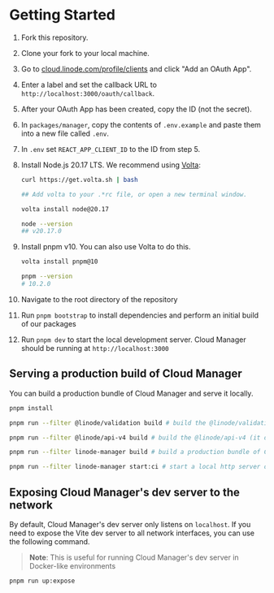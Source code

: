 # Getting Started

1. Fork this repository.
2. Clone your fork to your local machine.
3. Go to [cloud.linode.com/profile/clients](https://cloud.linode.com/profile/clients) and click "Add an OAuth App".
4. Enter a label and set the callback URL to `http://localhost:3000/oauth/callback`.
5. After your OAuth App has been created, copy the ID (not the secret).
6. In `packages/manager`, copy the contents of `.env.example` and paste them into a new file called `.env`.
7. In `.env` set `REACT_APP_CLIENT_ID` to the ID from step 5.
8. Install Node.js 20.17 LTS. We recommend using [Volta](https://volta.sh/):

   ```bash
   curl https://get.volta.sh | bash

   ## Add volta to your .*rc file, or open a new terminal window.

   volta install node@20.17

   node --version
   ## v20.17.0
   ```

9. Install pnpm v10. You can also use Volta to do this.

   ```bash
   volta install pnpm@10

   pnpm --version
   # 10.2.0
   ```

10. Navigate to the root directory of the repository
11. Run `pnpm bootstrap` to install dependencies and perform an initial build of our packages
12. Run `pnpm dev` to start the local development server. Cloud Manager should be running at `http://localhost:3000`

## Serving a production build of Cloud Manager

You can build a production bundle of Cloud Manager and serve it locally.

```bash
pnpm install

pnpm run --filter @linode/validation build # build the @linode/validation package

pnpm run --filter @linode/api-v4 build # build the @linode/api-v4 (it depends on @linode/validation)

pnpm run --filter linode-manager build # build a production bundle of Cloud Manager

pnpm run --filter linode-manager start:ci # start a local http server on http://localhost:3000/
```

## Exposing Cloud Manager's dev server to the network

By default, Cloud Manager's dev server only listens on `localhost`. If you need to
expose the Vite dev server to all network interfaces, you can use the following command.

> **Note**: This is useful for running Cloud Manager's dev server in Docker-like environments

```bash
pnpm run up:expose
```

